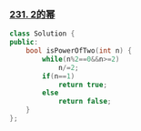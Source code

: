 ### [231. 2的幂](https://leetcode-cn.com/problems/power-of-two/)

```c++
class Solution {
public:
    bool isPowerOfTwo(int n) {
        while(n%2==0&&n>=2)
            n/=2;
        if(n==1)
            return true;
        else
            return false;
    }
};
```

